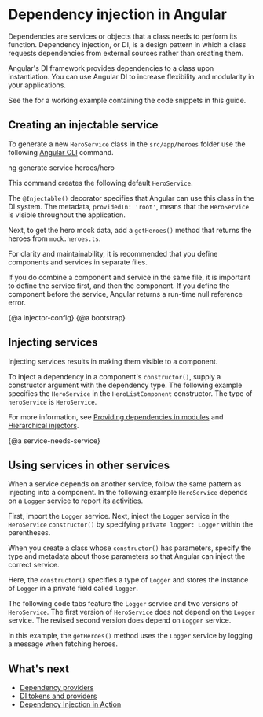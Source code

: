 # Dependency injection in Angular

Dependencies are services or objects that a class needs to perform its function.
Dependency injection, or DI, is a design pattern in which a class requests dependencies from external sources rather than creating them.

Angular's DI framework provides dependencies to a class upon instantiation.
You can use Angular DI to increase flexibility and modularity in your applications.

<div class="alert is-helpful">

See the <live-example></live-example> for a working example containing the code snippets in this guide.

</div>

## Creating an injectable service

To generate a new `HeroService` class in the `src/app/heroes` folder use the following [Angular CLI](cli) command.

<code-example language="sh" class="code-shell">
ng generate service heroes/hero
</code-example>

This command creates the following default `HeroService`.

<code-example path="dependency-injection/src/app/heroes/hero.service.0.ts" header="src/app/heroes/hero.service.ts (CLI-generated)">
</code-example>

The `@Injectable()` decorator specifies that Angular can use this class in the DI system.
The metadata, `providedIn: 'root'`, means that the `HeroService` is visible throughout the application.

Next, to get the hero mock data, add a `getHeroes()` method that returns the heroes from `mock.heroes.ts`.

<code-example path="dependency-injection/src/app/heroes/hero.service.3.ts" header="src/app/heroes/hero.service.ts">
</code-example>

For clarity and maintainability, it is recommended that you define components and services in separate files.

If you do combine a component and service in the same file, it is important to define the service first, and then the component.
If you define the component before the service, Angular returns a run-time null reference error.


{@a injector-config}
{@a bootstrap}

## Injecting services

Injecting services results in making them visible to a component.

To inject a dependency in a component's `constructor()`, supply a constructor argument with the dependency type.
The following example specifies the `HeroService` in the `HeroListComponent` constructor.
The type of `heroService` is `HeroService`.

<code-example header="src/app/heroes/hero-list.component (constructor signature)" path="dependency-injection/src/app/heroes/hero-list.component.ts"
region="ctor-signature">
</code-example>


For more information, see [Providing dependencies in modules](guide/providers) and [Hierarchical injectors](guide/hierarchical-dependency-injection).

{@a service-needs-service}

## Using services in other services

When a service depends on another service, follow the same pattern as injecting into a component.
In the following example `HeroService` depends on a `Logger` service to report its activities.

First, import the `Logger` service.
Next, inject the `Logger` service in the `HeroService` `constructor()` by specifying `private logger: Logger` within the parentheses.

When you create a class whose `constructor()` has parameters, specify the type and metadata about those parameters so that Angular can inject the correct service.

Here, the `constructor()` specifies a type of `Logger` and stores the instance of `Logger` in a private field called `logger`.


The following code tabs feature the `Logger` service and two versions of `HeroService`.
The first version of `HeroService` does not depend on the `Logger` service.
The revised second version does depend on `Logger` service.

<code-tabs>

  <code-pane header="src/app/heroes/hero.service (v2)" path="dependency-injection/src/app/heroes/hero.service.2.ts">
  </code-pane>

  <code-pane header="src/app/heroes/hero.service (v1)" path="dependency-injection/src/app/heroes/hero.service.1.ts">
  </code-pane>

  <code-pane header="src/app/logger.service"
  path="dependency-injection/src/app/logger.service.ts">
  </code-pane>

</code-tabs>

In this example, the `getHeroes()` method uses the `Logger` service by logging a message when fetching heroes.

## What's next

* [Dependency providers](guide/dependency-injection-providers)
* [DI tokens and providers](guide/dependency-injection-providers)
* [Dependency Injection in Action](guide/dependency-injection-in-action)
